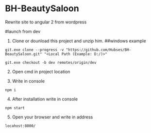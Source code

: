 # BH-BeautySaloon
Rewrite site to angular 2 from wordpress

#launch from dev

1) Clone or dounload this project and unzip him. 
##windows example

```
git.exe clone --progress -v "https://github.com/Hubses/BH-BeautySaloon.git" "<Local Path (Example: D:/)>"

```

```
git.exe checkout -b dev remotes/origin/dev 

```

2) Open cmd in project location 

3) Write in console 

```
npm i
```
4) After installation  write in console

```
npm start
```

5) Open your browser and write in address
```
locahost:8000/
```
